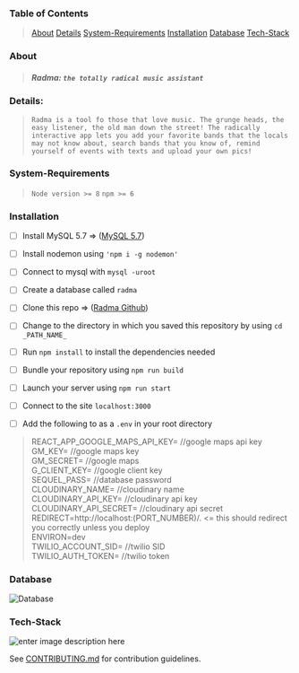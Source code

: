 ### Table of Contents

>[About](#about)
>[Details](#details)
>[System-Requirements](#system-requirements)
>[Installation](#installation)
>[Database](#database)
>[Tech-Stack](#tech-stack)

### About

> ##### Radma:  `the totally radical music assistant`

### Details: 
>`Radma is a tool fo those that love music. The grunge heads, the easy listener, the old man down the street! The radically interactive app lets you add your favorite bands that the locals may not know about, search bands that you know of, remind yourself of events with texts and upload your own pics!`

### System-Requirements
>`Node version >= 8`
>`npm >= 6`

### Installation
- [ ] Install MySQL 5.7 => ([MySQL 5.7](https://dev.mysql.com/doc/refman/5.7/en/installing.html))
- [ ] Install nodemon using `'npm i -g nodemon'`
- [ ] Connect to mysql with `mysql -uroot`
- [ ] Create a database called `radma`
- [ ] Clone this repo => ([Radma Github](https://github.com/Team-Schrodingers-Cats/Rad-Music-App.git))
- [ ] Change to the directory in which you saved this repository by using `cd _PATH_NAME_`
- [ ] Run `npm install` to install the dependencies needed
- [ ] Bundle your repository using `npm run build`
- [ ] Launch your server using `npm run start`
- [ ] Connect to the site `localhost:3000`
- [ ] Add the following to as a `.env` in your root directory


>REACT_APP_GOOGLE_MAPS_API_KEY= //google maps api key<br /> 
>GM_KEY= //google maps key<br />
>GM_SECRET= //google maps<br />
>G_CLIENT_KEY= //google client key<br />
>SEQUEL_PASS= //database password<br />
>CLOUDINARY_NAME= //cloudinary name<br />
>CLOUDINARY_API_KEY= //cloudinary api key
>CLOUDINARY_API_SECRET= //cloudinary api secret<br />
>REDIRECT=http://localhost:(PORT_NUMBER)/.    <= this should redirect you correctly unless you deploy<br />
>ENVIRON=dev<br />
>TWILIO_ACCOUNT_SID= //twilio SID<br />
>TWILIO_AUTH_TOKEN= //twilio token

### Database
![Database](https://i.imgur.com/erc7LKB.png)

### Tech-Stack
![enter image description here](https://i.imgur.com/E2jlyZr.jpg)

See [CONTRIBUTING.md](https://github.com/Team-Schrodingers-Cats/Rad-Music-App/blob/main/CONTRIBUTING.md) for contribution guidelines.
